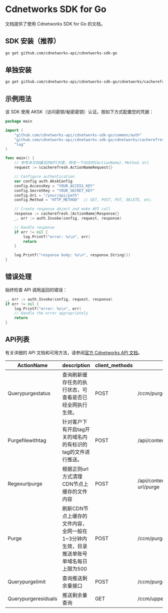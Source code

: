 # Cdnetworks SDK for Go

文档提供了使用 Cdnetworks SDK for Go 的文档。

## SDK 安装（推荐）

```bash
go get github.com/cdnetworks-api/cdnetworks-sdk-go
```

## 单独安装

```bash
go get github.com/cdnetworks-api/cdnetworks-sdk-go/cdnetworks/cacherefresh
```

## 示例用法

该 SDK 使用 AKSK（访问密钥/秘密密钥）认证。按如下方式配置您的凭据：

```go
package main

import (
    "github.com/cdnetworks-api/cdnetworks-sdk-go/common/auth"
    "github.com/cdnetworks-api/cdnetworks-sdk-go/cdnetworks/cacherefresh"
    "log"
)

func main() {
    // 参考本文档最后的API列表，修改一下对应的{ActionName}、Method、Uri
    request := &cacherefresh.ActionNameRequest{}

    // Configure authentication
    var config auth.AkskConfig
    config.AccessKey = "YOUR_ACCESS_KEY"
    config.SecretKey = "YOUR_SECRET_KEY"
    config.Uri = "/your/api/path"
    config.Method = "HTTP_METHOD"  // GET, POST, PUT, DELETE, etc.

    // Create response object and make API call
    response := cacherefresh.{ActionName}Response{}
    _, err := auth.Invoke(config, request, response)

    // Handle response
    if err != nil {
        log.Printf("error: %s\n", err)
        return
    }

    log.Printf("response body: %s\n", response.String())
}
```

## 错误处理

始终检查 API 调用返回的错误：

```go
_, err := auth.Invoke(config, request, response)
if err != nil {
    log.Printf("error: %s\n", err)
    // Handle the error appropriately
    return
}
```

## API列表
有关详细的 API 文档和可用方法，请参阅[官方 Cdnetworks API 文档](https://docs.cdnetworks.com/en/cdn/apidocs)。

| ActionName | description | client_methods | uri |
| --- | --- | --- | --- |
| Querypurgestatus | 查询刷新缓存任务的执行状态，可查看是否已经全网执行生效。 | POST | /ccm/purge/ItemIdQuery |
| Purgefilewithtag | 针对客户下有开启tag开关的域名内的有标识的tag的文件进行推送。 | POST | /api/content/tag/purge |
| Regexurlpurge | 根据正则url方式清理CDN节点上缓存的文件内容 | POST | /api/content/regular-url/purge |
| Purge | 刷新CDN节点上缓存的文件内容，全网一般在1~3分钟内生效，目录推送单账号单域名每日上限为500 | POST | /ccm/purge/ItemIdReceiver |
| Querypurgelimit | 查询推送剩余量接口 | POST | /ccm/purge/limit |
| Querypurgeresiduals | 推送剩余量查询 | GET | /ccm/upperQuery |